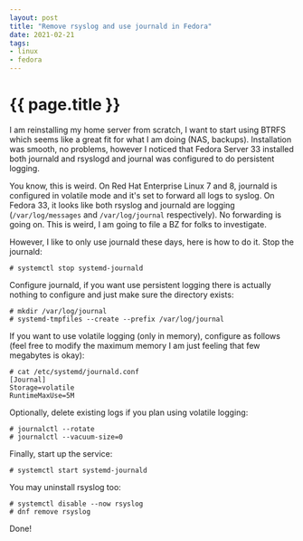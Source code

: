 ```yaml
---
layout: post
title: "Remove rsyslog and use journald in Fedora"
date: 2021-02-21
tags:
- linux
- fedora
---
```

{{ page.title }}
================

I am reinstalling my home server from scratch, I want to start using BTRFS
which seems like a great fit for what I am doing (NAS, backups). Installation
was smooth, no problems, however I noticed that Fedora Server 33 installed both
journald and rsyslogd and journal was configured to do persistent logging.

You know, this is weird. On Red Hat Enterprise Linux 7 and 8, journald is
configured in volatile mode and it's set to forward all logs to syslog. On
Fedora 33, it looks like both rsyslog and journald are logging
(`/var/log/messages` and `/var/log/journal` respectively). No forwarding is
going on.  This is weird, I am going to file a BZ for folks to investigate.

However, I like to only use journald these days, here is how to do it.  Stop
the journald:

	# systemctl stop systemd-journald

Configure journald, if you want use persistent logging there is actually
nothing to configure and just make sure the directory exists:

	# mkdir /var/log/journal
	# systemd-tmpfiles --create --prefix /var/log/journal

If you want to use volatile logging (only in memory), configure as follows
(feel free to modify the maximum memory I am just feeling that few megabytes is
okay):

	# cat /etc/systemd/journald.conf
	[Journal]
	Storage=volatile
	RuntimeMaxUse=5M

Optionally, delete existing logs if you plan using volatile logging:

	# journalctl --rotate
	# journalctl --vacuum-size=0

Finally, start up the service:

	# systemctl start systemd-journald

You may uninstall rsyslog too:

	# systemctl disable --now rsyslog
	# dnf remove rsyslog

Done!
